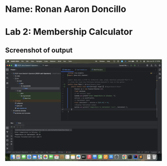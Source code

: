 # Name: Ronan Aaron Doncillo
# Lab 2: Membership Calculator
## Screenshot of output
![Lab 2 output proof](https://github.com/aarondoncillo-gcash/FECP-Java-Session1-Operators/blob/main/lab%201%20output.png "Lab 2 output proof")

